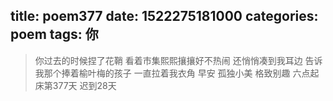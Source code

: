 title: poem377
date: 1522275181000
categories: poem
tags: 你
---
> 你过去的时候捏了花鞘
看着市集熙熙攘攘好不热闹
还悄悄凑到我耳边
告诉我那个捧着榆叶梅的孩子
一直拉着我衣角
早安
孤独小美
格致别趣
六点起床第377天 迟到28天